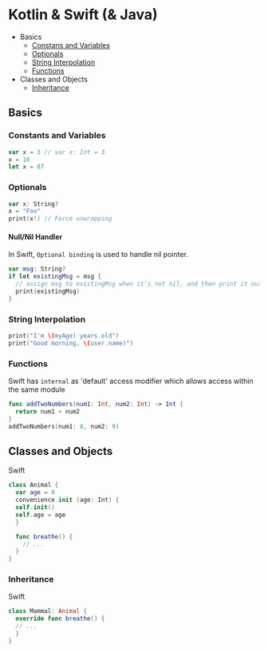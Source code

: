 # Kotlin & Swift (& Java) 

- Basics
	- [Constans and Variables](https://github.com/Chun-Chieh/LearningNotes#constants-and-variables)
	- [Optionals](https://github.com/Chun-Chieh/LearningNotes#optionals)
	- [String Interpolation](https://github.com/Chun-Chieh/LearningNotes#string-interpolation)
	- [Functions](https://github.com/Chun-Chieh/LearningNotes#functions)
- Classes and Objects
	- [Inheritance](https://github.com/Chun-Chieh/LearningNotes#inheritance)

## Basics

### Constants and Variables

```swift
var x = 3 // var x: Int = 3
x = 10
let x = 87
```

### Optionals

```swift
var x: String?
x = "Foo"
print(x!) // Force unwrapping
```
#### Null/Nil Handler

In Swift, ```Optional binding``` is used to handle nil pointer.
```swift
var msg: String?
if let existingMsg = msg {
  // assign msg to existingMsg when it's not nil, and then print it out
  print(existingMsg)
}
```

### String Interpolation

```swift
print("I'm \(myAge) years old")
print("Good morning, \(user.name)")
```

### Functions

Swift has ```internal``` as 'default' access modifier which allows access within the same module

```swift
func addTwoNumbers(num1: Int, num2: Int) -> Int {
  return num1 + num2
}
addTwoNumbers(num1: 8, num2: 9)
```

## Classes and Objects
Swift
```swift
class Animal {
  var age = 0
  convenience init (age: Int) {
  self.init()
  self.age = age
  }

  func breathe() {
	// ...
  }
}
```

### Inheritance

Swift
```swift
class Mammal: Animal {
  override func breathe() {
  // ...
  }
}
```

